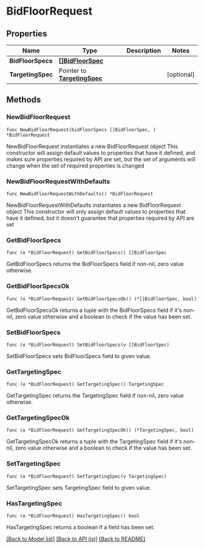# BidFloorRequest

## Properties

Name | Type | Description | Notes
------------ | ------------- | ------------- | -------------
**BidFloorSpecs** | [**[]BidFloorSpec**](BidFloorSpec.md) |  | 
**TargetingSpec** | Pointer to [**TargetingSpec**](TargetingSpec.md) |  | [optional] 

## Methods

### NewBidFloorRequest

`func NewBidFloorRequest(bidFloorSpecs []BidFloorSpec, ) *BidFloorRequest`

NewBidFloorRequest instantiates a new BidFloorRequest object
This constructor will assign default values to properties that have it defined,
and makes sure properties required by API are set, but the set of arguments
will change when the set of required properties is changed

### NewBidFloorRequestWithDefaults

`func NewBidFloorRequestWithDefaults() *BidFloorRequest`

NewBidFloorRequestWithDefaults instantiates a new BidFloorRequest object
This constructor will only assign default values to properties that have it defined,
but it doesn't guarantee that properties required by API are set

### GetBidFloorSpecs

`func (o *BidFloorRequest) GetBidFloorSpecs() []BidFloorSpec`

GetBidFloorSpecs returns the BidFloorSpecs field if non-nil, zero value otherwise.

### GetBidFloorSpecsOk

`func (o *BidFloorRequest) GetBidFloorSpecsOk() (*[]BidFloorSpec, bool)`

GetBidFloorSpecsOk returns a tuple with the BidFloorSpecs field if it's non-nil, zero value otherwise
and a boolean to check if the value has been set.

### SetBidFloorSpecs

`func (o *BidFloorRequest) SetBidFloorSpecs(v []BidFloorSpec)`

SetBidFloorSpecs sets BidFloorSpecs field to given value.


### GetTargetingSpec

`func (o *BidFloorRequest) GetTargetingSpec() TargetingSpec`

GetTargetingSpec returns the TargetingSpec field if non-nil, zero value otherwise.

### GetTargetingSpecOk

`func (o *BidFloorRequest) GetTargetingSpecOk() (*TargetingSpec, bool)`

GetTargetingSpecOk returns a tuple with the TargetingSpec field if it's non-nil, zero value otherwise
and a boolean to check if the value has been set.

### SetTargetingSpec

`func (o *BidFloorRequest) SetTargetingSpec(v TargetingSpec)`

SetTargetingSpec sets TargetingSpec field to given value.

### HasTargetingSpec

`func (o *BidFloorRequest) HasTargetingSpec() bool`

HasTargetingSpec returns a boolean if a field has been set.


[[Back to Model list]](../README.md#documentation-for-models) [[Back to API list]](../README.md#documentation-for-api-endpoints) [[Back to README]](../README.md)


